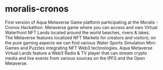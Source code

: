 # moralis-cronos
First version of Aqua Metaverse Game platform participating at the Moralis - Cronos Hackathon.    Metaverse game where you can access and own Virtual Waterfront NFT Lands located around the world beaches, rivers &amp; lakes.  The Metaverse features localized NFT Markets for creators and visitors; on the pure gaming aspects we can find various Water Sports Simulation Mini-Games and Puzzles integrating NFT Web3 technologies.  Aqua Metaverse Virtual Lands feature a Web3 Radio &amp; TV player that can stream crypto media and live events from various sources on the IPFS and the Open Metaverse.
